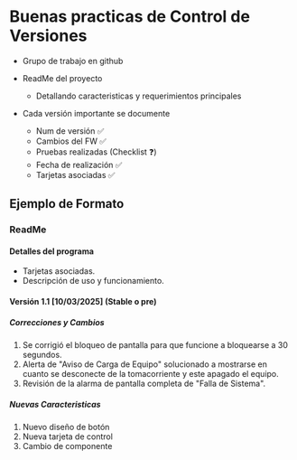 # Buenas practicas de Control de Versiones

- Grupo de trabajo en github
- ReadMe del proyecto
  - Detallando caracteristicas y requerimientos principales

- Cada versión importante se documente
  - Num de versión ✅
  - Cambios del FW ✅
  - Pruebas realizadas (Checklist ❓)
  - Fecha de realización ✅
  - Tarjetas asociadas ✅

## Ejemplo de Formato

### ReadMe

#### Detalles del programa

- Tarjetas asociadas.
- Descripción de uso y funcionamiento.

#### Versión 1.1 [10/03/2025] (Stable o pre)

##### Correcciones y Cambios

1. Se corrigió el bloqueo de pantalla para que funcione a bloquearse a 30 segundos.
2. Alerta de "Aviso de Carga de Equipo" solucionado a mostrarse en cuanto se desconecte de la tomacorriente y este apagado el equipo.
3. Revisión de la alarma de pantalla completa de "Falla de Sistema".

##### Nuevas Caracteristicas

1. Nuevo diseño de botón
2. Nueva tarjeta de control
3. Cambio de componente
